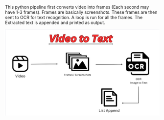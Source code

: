 This python pipeline first converts video into frames (Each second may have 1-3 frames). Frames are basically screenshots. These frames are then sent to OCR for text recognition. A loop is run for all the frames. The Extracted text is appended and printed as output.

![alt text](https://github.com/Ahmed123Hussain/Video-to-Text-Extraction/blob/main/Screenshot%202025-01-23%2010.46.01%20AM.png)
